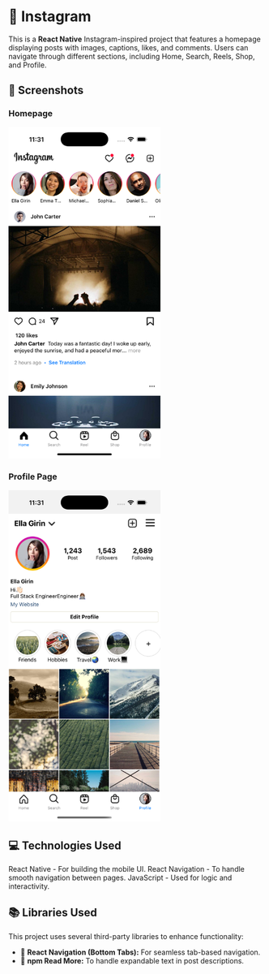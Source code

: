 # 📸 Instagram 

This is a **React Native** Instagram-inspired project that features a homepage displaying posts with images, captions, likes, and comments. Users can navigate through different sections, including Home, Search, Reels, Shop, and Profile. 

## 📸 Screenshots

### **Homepage**
<img src="src/assets/projectScreenshots/homepage.png" width="300">

### **Profile Page**
<img src="src/assets/projectScreenshots/profile.png" width="300">

## 💻 Technologies Used
React Native - For building the mobile UI.
React Navigation - To handle smooth navigation between pages.
JavaScript - Used for logic and interactivity.

## 📚 Libraries Used
This project uses several third-party libraries to enhance functionality:

- 📌 **React Navigation (Bottom Tabs):** For seamless tab-based navigation.
- 📜 **npm Read More:** To handle expandable text in post descriptions.